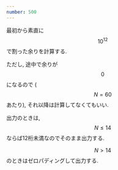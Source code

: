 ```yaml
---
number: 500
---
```

最初から素直に $$ 10^{12} $$ で割った余りを計算する.

ただし, 途中で余りが $$ 0 $$ になるので ($$ N = 60 $$ あたり), それ以降は計算してなくてもいい.

出力のときは, $$ N \leq 14 $$ ならば12桁未満なのでそのまま出力する.

$$ N \gt 14 $$ のときはゼロパディングして出力する.

